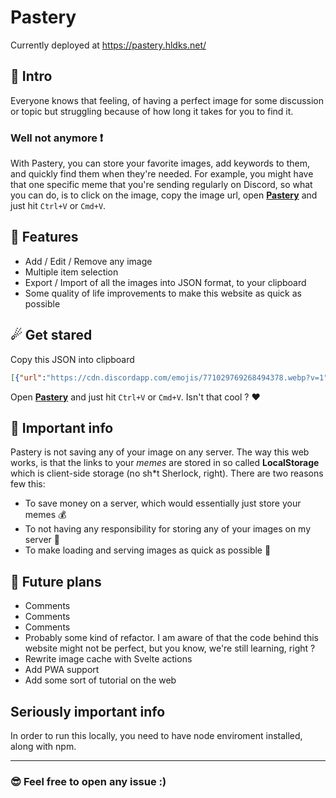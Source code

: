 # Pastery

Currently deployed at https://pastery.hldks.net/

## 👋 Intro
Everyone knows that feeling, of having a perfect image for some discussion or topic but struggling because of how long it takes for you to find it.

### **Well not anymore ❗**

With Pastery, you can store your favorite images, add keywords to them, and quickly find them when they're needed. For example, you might have that one specific meme that you're sending regularly on Discord, so what you can do, is to click on the image, copy the image url, open [**Pastery**](https://pastery.hldks.net/) and just hit `Ctrl+V` or `Cmd+V`.

## 💯 Features
- Add / Edit / Remove any image
- Multiple item selection
- Export / Import of all the images into JSON format, to your clipboard
- Some quality of life improvements to make this website as quick as possible

## ☄ Get stared
Copy this JSON into clipboard
```json
[{"url":"https://cdn.discordapp.com/emojis/771029769268494378.webp?v=1","keywords":"smile pepe"}]
```
Open [**Pastery**](https://pastery.hldks.net/) and just hit `Ctrl+V` or `Cmd+V`. Isn't that cool ? ❤

## 🚩 Important info
Pastery is not saving any of your image on any server. The way this web works, is that the links to your *memes* are stored in so called **LocalStorage** which is client-side storage (no sh\*t Sherlock, right). There are two reasons few this:
- To save money on a server, which would essentially just store your memes 💰
- To not having any responsibility for storing any of your images on my server 🚓
- To make loading and serving images as quick as possible 🤠

## 🤖 Future plans
- Comments
- Comments
- Comments
- Probably some kind of refactor. I am aware of that the code behind this website might not be perfect, but you know, we're still learning, right ?
- Rewrite image cache with Svelte actions
- Add PWA support
- Add some sort of tutorial on the web

## Seriously important info
In order to run this locally, you need to have node enviroment installed, along with npm.

---

### 😎 Feel free to open any issue :)